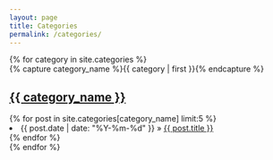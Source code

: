 ```yaml
---
layout: page
title: Categories
permalink: /categories/
---
```


<div id="archives">
{% for category in site.categories %}
  <div class="archive-group">
    {% capture category_name %}{{ category | first }}{% endcapture %}
    <a name="{{ category_name | slugize }}" href="{{ site.baseurl }}{{ category_name | slugize }}"><h2 class="category-head">{{ category_name }}</h2></a>
    {% for post in site.categories[category_name] limit:5 %}
    <li><span>{{ post.date | date: "%Y-%m-%d" }}</span> &raquo; <a href="{{ site.baseurl }}{{ post.url }}">{{ post.title }}</a></li>
    {% endfor %}
  </div>
{% endfor %}
</div>